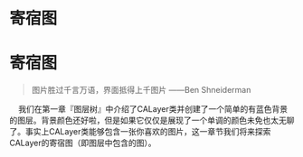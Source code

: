 # 寄宿图

# 寄宿图
>图片胜过千言万语，界面抵得上千图片  ——Ben Shneiderman

&nbsp;&nbsp;&nbsp;&nbsp;我们在第一章『图层树』中介绍了CALayer类并创建了一个简单的有蓝色背景的图层。背景颜色还好啦，但是如果它仅仅是展现了一个单调的颜色未免也太无聊了。事实上CALayer类能够包含一张你喜欢的图片，这一章节我们将来探索CALayer的寄宿图（即图层中包含的图）。

